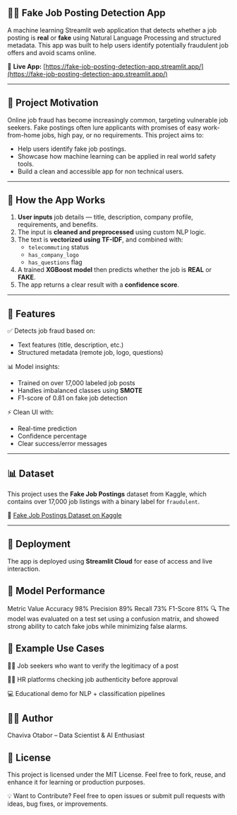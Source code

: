 ## 🕵️‍♀️ Fake Job Posting Detection App

A machine learning Streamlit web application that detects whether a job posting is **real** or **fake** using Natural Language Processing and structured metadata.
This app was built to help users identify potentially fraudulent job offers and avoid scams online.

🔗 **Live App:** [https://fake-job-posting-detection-app.streamlit.app/](https://fake-job-posting-detection-app.streamlit.app/)

---

## 📌 Project Motivation

Online job fraud has become increasingly common, targeting vulnerable job seekers. Fake postings often lure applicants with promises of easy work-from-home jobs, high pay, or no requirements. This project aims to:

- Help users identify fake job postings.
- Showcase how machine learning can be applied in real world safety tools.
- Build a clean and accessible app for non technical users.

---

## 🧠 How the App Works

1. **User inputs** job details — title, description, company profile, requirements, and benefits.
2. The input is **cleaned and preprocessed** using custom NLP logic.
3. The text is **vectorized using TF-IDF**, and combined with:
   - `telecommuting` status
   - `has_company_logo`
   - `has_questions` flag
4. A trained **XGBoost model** then predicts whether the job is **REAL** or **FAKE**.
5. The app returns a clear result with a **confidence score**.

---

## 🎯 Features

✅ Detects job fraud based on:
- Text features (title, description, etc.)
- Structured metadata (remote job, logo, questions)

📊 Model insights:
- Trained on over 17,000 labeled job posts
- Handles imbalanced classes using **SMOTE**
- F1-score of 0.81 on fake job detection

⚡ Clean UI with:
- Real-time prediction
- Confidence percentage
- Clear success/error messages

---

## 📊 Dataset

This project uses the **Fake Job Postings** dataset from Kaggle, which contains over 17,000 job listings with a binary label for `fraudulent`.

🔗 [Fake Job Postings Dataset on Kaggle](https://www.kaggle.com/datasets/shivamb/real-or-fake-fake-jobposting-prediction)

---

## 🚀 Deployment

The app is deployed using **Streamlit Cloud** for ease of access and live interaction.

## 🧪 Model Performance
Metric	Value
Accuracy	98%
Precision	89%
Recall	73%
F1-Score	81%
🔍 The model was evaluated on a test set using a confusion matrix, and showed strong ability to catch fake jobs while minimizing false alarms.

## 📌 Example Use Cases
🧑‍💼 Job seekers who want to verify the legitimacy of a post

🕵️‍♀️ HR platforms checking job authenticity before approval

💻 Educational demo for NLP + classification pipelines

## 👩‍💻 Author
Chaviva Otabor – Data Scientist & AI Enthusiast

## 📜 License
This project is licensed under the MIT License.
Feel free to fork, reuse, and enhance it for learning or production purposes.

💡 Want to Contribute?
Feel free to open issues or submit pull requests with ideas, bug fixes, or improvements.


